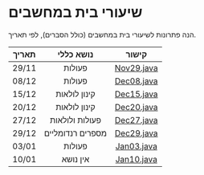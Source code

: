 # שיעורי בית במחשבים

הנה פתרונות לשיעורי בית במחשבים (כולל הסברים), לפי תאריך.

| תאריך |    נושא כללי     |             קישור             |
|:-----:|:----------------:|:-----------------------------:|
| 29/11 |      פעולות      | [Nov29.java](/src/Nov29.java) |
| 08/12 |      פעולות      | [Dec08.java](/src/Dec08.java) |
| 15/12 |   קינון לולאות   | [Dec15.java](/src/Dec15.java) |
| 20/12 |   קינון לולאות   | [Dec20.java](/src/Dec20.java) |
| 27/12 |  פעולות ולולאות  | [Dec27.java](/src/Dec27.java) |
| 29/12 | מספרים רנדומליים | [Dec29.java](/src/Dec29.java) |
| 03/01 |      פעולות      | [Jan03.java](/src/Jan03.java) |
| 10/01 |     אין נושא     | [Jan10.java](/src/Jan10.java) | 